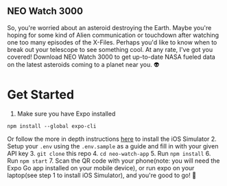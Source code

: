 ## NEO Watch 3000

So, you're worried about an asteroid destroying the Earth. Maybe you're hoping for some kind of Alien communication or touchdown after watching one too many episodes of the X-Files. Perhaps you'd like to know when to break out your telescope to see something cool. At any rate, I've got you covered! Download NEO Watch 3000 to get up-to-date NASA fueled data on the latest asteroids coming to a planet near you. 👽

# Get Started
1. Make sure you have Expo installed
```
npm install --global expo-cli
```
Or follow the more in depth instructions [here](https://docs.expo.dev/workflow/ios-simulator/) to install the iOS Simulator
2. Setup your `.env` using the `.env.sample` as a guide and fill in with your given API key
3. `git clone` this repo
4. `cd neo-watch-app`
5. Run `npm install`
6. Run `npm start` 
7. Scan the QR code with your phone(note: you will need the Expo Go app installed on your mobile device), or run expo on your laptop(see step 1 to install iOS Simulator), and you're good to go! 🎉
